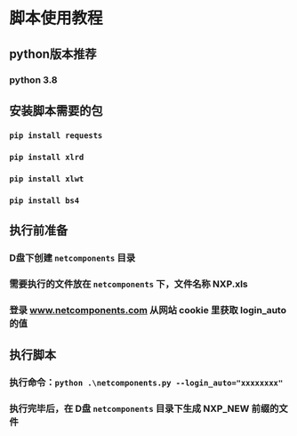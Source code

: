 # 脚本使用教程

## python版本推荐
### python 3.8
  
## 安装脚本需要的包
### ```pip install requests```
### ```pip install xlrd```
### ```pip install xlwt```
### ```pip install bs4```

## 执行前准备 
### D盘下创建 `netcomponents` 目录
### 需要执行的文件放在 `netcomponents` 下，文件名称 NXP.xls
### 登录 www.netcomponents.com 从网站 cookie 里获取 login_auto 的值

## 执行脚本 
### 执行命令：```python .\netcomponents.py --login_auto="xxxxxxxx"```
### 执行完毕后，在 D盘 `netcomponents` 目录下生成 NXP_NEW 前缀的文件